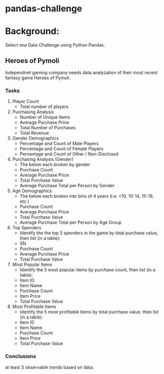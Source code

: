 # pandas-challenge

# Background: 
Select one Data Challenge using Python Pandas. 

## Heroes of Pymoli 
Independnet gaming company needs data analyzation of their most recent fantasy game Heroes of Pymoli. 

### Tasks
1) Player Count
    * Total number of players
2) Purchasing Analysis
    * Number of Unique Items
    * Average Purchase Price
    * Total Number of Purchases
    * Total Revenue
3) Gender Demographics 
    * Percentage and Count of Male Players
    * Percentage and Count of Female Players
    * Percentage and Count of Other / Non-Disclosed
4) Purchasing Analysis (Gender)
    * The below each broken by gender
    * Purchase Count
    * Average Purchase Price
    * Total Purchase Value
    * Average Purchase Total per Person by Gender
5) Age Demographics
    * The below each broken into bins of 4 years (i.e. &lt;10, 10-14, 15-19, etc.)
    * Purchase Count
    * Average Purchase Price
    * Total Purchase Value
    * Average Purchase Total per Person by Age Group
6) Top Spenders
    * Identify the the top 5 spenders in the game by total purchase value, then list (in a table):
    * SN
    * Purchase Count
    * Average Purchase Price
    * Total Purchase Value
7) Most Popular Items
    * Identify the 5 most popular items by purchase count, then list (in a table):
    * Item ID
    * Item Name
    * Purchase Count
    * Item Price
    * Total Purchase Value
8) Most Profitable Items
    * Identify the 5 most profitable items by total purchase value, then list (in a table):
    * Item ID
    * Item Name
    * Purchase Count
    * Item Price
    * Total Purchase Value
    
### Conclusions 
at least 3 observable trends based on data. 

